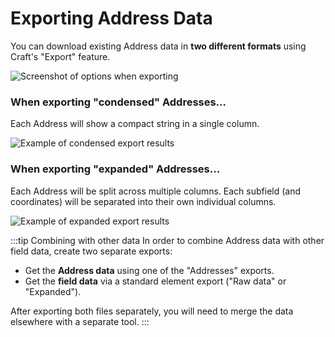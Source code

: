 # Exporting Address Data

You can download existing Address data in **two different formats** using Craft's "Export" feature.

<img class="dropshadow" :src="$withBase('/images/address-field/export-options.png')" alt="Screenshot of options when exporting">

### When exporting "condensed" Addresses...

Each Address will show a compact string in a single column.

<img :src="$withBase('/images/address-field/export-condensed.png')" alt="Example of condensed export results">

### When exporting "expanded" Addresses...

Each Address will be split across multiple columns. Each subfield (and coordinates) will be separated into their own individual columns.

<img :src="$withBase('/images/address-field/export-expanded.png')" alt="Example of expanded export results">

:::tip Combining with other data
In order to combine Address data with other field data, create two separate exports:

 - Get the **Address data** using one of the "Addresses" exports.
 - Get the **field data** via a standard element export ("Raw data" or "Expanded").

After exporting both files separately, you will need to merge the data elsewhere with a separate tool.
:::
